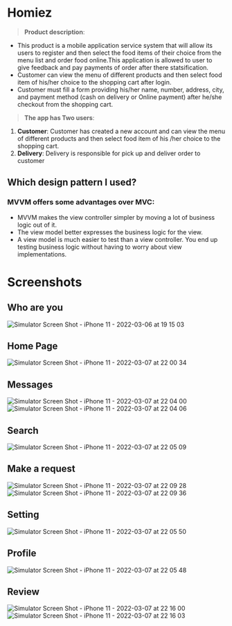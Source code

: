 # Homiez


> **Product description**:
- This product is a mobile application service system that will allow its users to register and then select the food items of their choice from the menu list and order food online.This application is allowed to user to give feedback and pay payments of order after there statsification.
- Customer can view the menu of different products and then select food item of his/her choice to the shopping cart after login.
- Customer must fill a form providing his/her name, number, address, city, and payment method (cash on delivery or Online payment) after he/she checkout from the shopping cart.

> **The app has Two users**:
1. **Customer**: Customer has created a new account and can view the menu of different products and then select food item of his /her choice to the shopping cart.
2. **Delivery**: Delivery is responsible for pick up and deliver order to customer 

## Which design pattern I used?
### **MVVM** offers some advantages over MVC:

- MVVM makes the view controller simpler by moving a lot of business logic out of it.
- The view model better expresses the business logic for the view.
- A view model is much easier to test than a view controller. You end up testing business logic without having to worry about view implementations.

# Screenshots
## Who are you
![Simulator Screen Shot - iPhone 11 - 2022-03-06 at 19 15 03](https://user-images.githubusercontent.com/74264180/156936186-6c7bb711-2ae4-4d8d-a837-d769a038a05c.png)

## Home Page 
![Simulator Screen Shot - iPhone 11 - 2022-03-07 at 22 00 34](https://user-images.githubusercontent.com/74264180/157110989-bb80765b-8ac3-49d8-a152-a1da86d8ae76.png)

## Messages
![Simulator Screen Shot - iPhone 11 - 2022-03-07 at 22 04 00](https://user-images.githubusercontent.com/74264180/157110012-23cffcf9-82be-421c-8760-8ffaf4e64721.png) ![Simulator Screen Shot - iPhone 11 - 2022-03-07 at 22 04 06](https://user-images.githubusercontent.com/74264180/157110031-5193c827-46ec-48bf-b2e1-4b0203682748.png)

## Search 
![Simulator Screen Shot - iPhone 11 - 2022-03-07 at 22 05 09](https://user-images.githubusercontent.com/74264180/157110096-ab686b6e-7ac3-4036-bf91-56acbb409d32.png)

## Make a request  
![Simulator Screen Shot - iPhone 11 - 2022-03-07 at 22 09 28](https://user-images.githubusercontent.com/74264180/157110301-87ec775c-f741-42a9-82a4-8ebe2f21e2c7.png)
![Simulator Screen Shot - iPhone 11 - 2022-03-07 at 22 09 36](https://user-images.githubusercontent.com/74264180/157110324-d4712632-a548-4200-86bc-98450317ae76.png)

## Setting 
![Simulator Screen Shot - iPhone 11 - 2022-03-07 at 22 05 50](https://user-images.githubusercontent.com/74264180/157110365-864202b2-28ba-47f0-9db4-4f55207ecb83.png)

## Profile 
![Simulator Screen Shot - iPhone 11 - 2022-03-07 at 22 05 48](https://user-images.githubusercontent.com/74264180/157110390-a6ff5ea5-21a9-4a3c-b56a-46232fce862c.png)

## Review
![Simulator Screen Shot - iPhone 11 - 2022-03-07 at 22 16 00](https://user-images.githubusercontent.com/74264180/157111226-1ac78064-4448-44a1-ba59-2a58a0a6717d.png)
![Simulator Screen Shot - iPhone 11 - 2022-03-07 at 22 16 03](https://user-images.githubusercontent.com/74264180/157111240-8a5c0d0a-d9dd-4b46-818c-59550d1f3a50.png)

